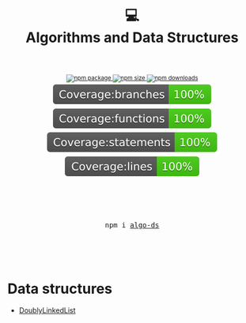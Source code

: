 <div align="center">
  <h1>
    <br/>
    💻
    <br />
    Algorithms and Data Structures
    <br />
  </h1>
  <sup>
    <br />
    <br />
    <a href="https://www.npmjs.com/package/algo-ds">
       <img src="https://img.shields.io/npm/v/algo-ds.svg" alt="npm package" />
    </a>
    <a href="https://www.npmjs.com/package/algo-ds">
      <img src="https://img.shields.io/bundlephobia/min/algo-ds?color=%23009688" alt="npm size" />
    </a>
    <a href="https://www.npmjs.com/package/algo-ds">
      <img src="https://img.shields.io/npm/dm/algo-ds.svg" alt="npm downloads" />
    </a>
    <br />
    <a href="https://yarikleto.github.io/algo-ds/coverage/lcov-report/">
      <img src="https://raw.githubusercontent.com/yarikleto/algo-ds/098ee7c5d0d4f82b8fd3f2fb1511334574ad88c6/coverage/badge-branches.svg" alt="npm size" />
    </a>
    <a href="https://yarikleto.github.io/algo-ds/coverage/lcov-report/">
      <img src="https://raw.githubusercontent.com/yarikleto/algo-ds/098ee7c5d0d4f82b8fd3f2fb1511334574ad88c6/coverage/badge-functions.svg" alt="npm size" />
    </a>
    <a href="https://yarikleto.github.io/algo-ds/coverage/lcov-report/">
      <img src="https://raw.githubusercontent.com/yarikleto/algo-ds/098ee7c5d0d4f82b8fd3f2fb1511334574ad88c6/coverage/badge-statements.svg" alt="npm size" />
    </a>
    <a href="https://yarikleto.github.io/algo-ds/coverage/lcov-report/">
      <img src="https://raw.githubusercontent.com/yarikleto/algo-ds/098ee7c5d0d4f82b8fd3f2fb1511334574ad88c6/coverage/badge-lines.svg" alt="npm size" />
    </a>
    <br />
  </sup>
  <br />
  <br />
  <br />
  <br />
  <pre>npm i <a href="https://www.npmjs.com/package/algo-ds">algo-ds</a></pre>
  <br />
  <br />
  <br />
</div>

# Data structures
- [DoublyLinkedList](/src/doubly-linked-list.md)
